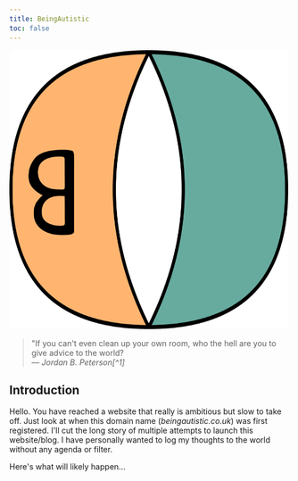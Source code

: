 ```yaml
---
title: BeingAutistic
toc: false
---
```

<img src="assets/theme/ba-logo-transparent.svg" width="500" height="500">

> "If you can't even clean up your own room, who the hell are you to give advice to the world?<br>
> — <cite>Jordan B. Peterson[^1]</cite>
<!-- ## Explore

{{< cards >}}
  {{< card link="docs" title="Docs" icon="book-open" >}}
  {{< card link="about" title="About" icon="user" >}}
{{< /cards >}} -->

## Introduction

Hello. You have reached a website that really is ambitious but slow to take off. Just look at when this domain name (*beingautistic.co.uk*) was first registered. I'll cut the long story of multiple attempts to launch this website/blog. I have personally wanted to log my thoughts to the world without any agenda or filter.

Here's what will likely happen...

### 